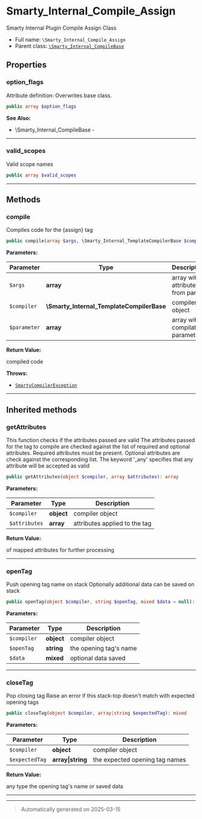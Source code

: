 
# Smarty_Internal_Compile_Assign

Smarty Internal Plugin Compile Assign Class



* Full name: `\Smarty_Internal_Compile_Assign`
* Parent class: [`\Smarty_Internal_CompileBase`](./Smarty_Internal_CompileBase.md)



## Properties


### option_flags

Attribute definition: Overwrites base class.

```php
public array $option_flags
```





**See Also:**

* \Smarty_Internal_CompileBase - 

***

### valid_scopes

Valid scope names

```php
public array $valid_scopes
```






***

## Methods


### compile

Compiles code for the {assign} tag

```php
public compile(array $args, \Smarty_Internal_TemplateCompilerBase $compiler, array $parameter): string
```








**Parameters:**

| Parameter | Type | Description |
|-----------|------|-------------|
| `$args` | **array** | array with attributes from parser |
| `$compiler` | **\Smarty_Internal_TemplateCompilerBase** | compiler object |
| `$parameter` | **array** | array with compilation parameter |


**Return Value:**

compiled code



**Throws:**

- [`SmartyCompilerException`](./SmartyCompilerException.md)



***


## Inherited methods


### getAttributes

This function checks if the attributes passed are valid
The attributes passed for the tag to compile are checked against the list of required and
optional attributes. Required attributes must be present. Optional attributes are check against
the corresponding list. The keyword '_any' specifies that any attribute will be accepted
as valid

```php
public getAttributes(object $compiler, array $attributes): array
```








**Parameters:**

| Parameter | Type | Description |
|-----------|------|-------------|
| `$compiler` | **object** | compiler object |
| `$attributes` | **array** | attributes applied to the tag |


**Return Value:**

of mapped attributes for further processing




***

### openTag

Push opening tag name on stack
Optionally additional data can be saved on stack

```php
public openTag(object $compiler, string $openTag, mixed $data = null): mixed
```








**Parameters:**

| Parameter | Type | Description |
|-----------|------|-------------|
| `$compiler` | **object** | compiler object |
| `$openTag` | **string** | the opening tag&#039;s name |
| `$data` | **mixed** | optional data saved |





***

### closeTag

Pop closing tag
Raise an error if this stack-top doesn't match with expected opening tags

```php
public closeTag(object $compiler, array|string $expectedTag): mixed
```








**Parameters:**

| Parameter | Type | Description |
|-----------|------|-------------|
| `$compiler` | **object** | compiler object |
| `$expectedTag` | **array&#124;string** | the expected opening tag names |


**Return Value:**

any type the opening tag's name or saved data




***


***
> Automatically generated on 2025-03-15
